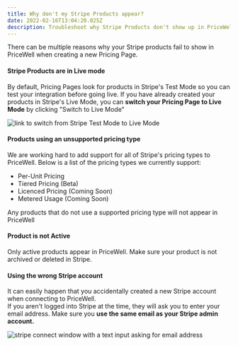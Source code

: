 ```yaml
---
title: Why don't my Stripe Products appear?
date: 2022-02-16T13:04:20.025Z
description: Troubleshoot why Stripe Products don't show up in PriceWell
---
```

There can be multiple reasons why your Stripe products fail to show in PriceWell when creating a new Pricing Page.

#### Stripe Products are in Live mode

By default, Pricing Pages look for products in Stripe's Test Mode so you can test your integration before going live. If you have already created your products in Stripe's Live Mode, you can **switch your Pricing Page to Live Mode** by clicking "Switch to Live Mode"

![link to switch from Stripe Test Mode to Live Mode](/img/switch_to_live_mode.png)

#### Products using an unsupported pricing type

We are working hard to add support for all of Stripe's pricing types to PriceWell. Below is a list of the pricing types we currently support:

* Per-Unit Pricing
* Tiered Pricing (Beta)
* Licenced Pricing (Coming Soon)
* Metered Usage (Coming Soon)

Any products that do not use a supported pricing type will not appear in PriceWell

#### Product is not Active

Only active products appear in PriceWell. Make sure your product is not archived or deleted in Stripe.

#### Using the wrong Stripe account

It can easily happen that you accidentally created a new Stripe account when connecting to PriceWell. \
If you aren't logged into Stripe at the time, they will ask you to enter your email address. Make sure you **use the same email as your Stripe admin account.**

![stripe connect window with a text input asking for email address](/img/stripe-connect-step1.png)
